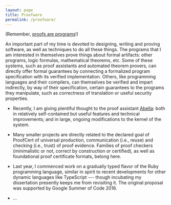 ```yaml
---
layout: page
title: Proofware
permalink: /proofware/
---
```


(Remember, [proofs are programs](
https://en.wikipedia.org/wiki/Curry%E2%80%93Howard_correspondence)!)

An important part of my time is devoted to designing, writing and proving
software, as well as techniques to do all these things. The programs that I am
interested in themselves prove things about formal artifacts: other programs,
logic formulas, mathematical theorems, etc. Some of these systems, such as
proof assistants and automated theorem provers, can directly offer formal
guarantees by connecting a formalized program specification with its verified
implementation. Others, like programming languages and their compilers, can
themselves be verified and impart indirectly, by way of their specification,
certain guarantees to the programs they manipulate, such as correctness of
translation or useful security properties.

* Recently, I am giving plentiful thought to the proof assistant
  [Abella](http://abella-prover.org/): both in relatively self-contained but
  useful features and technical improvements; and in large, ongoing
  modifications to the kernel of the system.

* Many smaller projects are directly related to the declared goal of ProofCert
  of universal production, communication (i.e., reuse) and checking (i.e.,
  trust) of proof evidence. Families of proof checkers (minimalistic or not,
  correct by construction or certified), as well as foundational proof
  certificate formats, belong here.

* Last year, I commenced work on a gradually typed flavor of the Ruby
  programming language, similar in spirit to recent developments for other
  dynamic languages like TypeScript --- though incubating my dissertation
  presently keeps me from revisiting it. The original proposal was supported by
  Google Summer of Code 2016.

* ...
